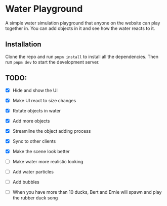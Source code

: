 # Water Playground

A simple water simulation playground that anyone on the website can play together in.
You can add objects in it and see how the water reacts to it.

## Installation

Clone the repo and run `pnpm install` to install all the dependencies.
Then run `pnpm dev` to start the development server.

## TODO:

- [x] Hide and show the UI
- [x] Make UI react to size changes
- [x] Rotate objects in water
- [x] Add more objects
- [x] Streamline the object adding process
- [x] Sync to other clients
- [x] Make the scene look better
- [ ] Make water more realistic looking
- [ ] Add water particles
- [ ] Add bubbles

- [ ] When you have more than 10 ducks, Bert and Ernie will spawn and play the rubber duck song
